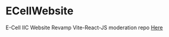# ECellWebsite
E-Cell IIC Website Revamp
Vite-React-JS moderation repo [Here](github.com/yequalsmxplusc/NewEcellWebsite) 